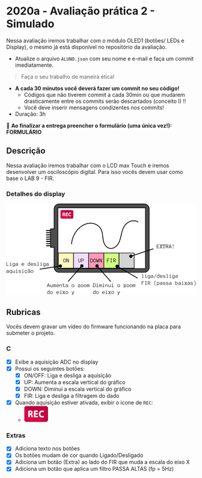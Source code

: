 # 2020a - Avaliação prática 2 - Simulado

Nessa avaliação iremos trabalhar com o módulo OLED1 (botões/ LEDs e Display), o mesmo já está disponível no repositório da avaliação. 

- Atualize o arquivo `ALUNO.json` com seu nome e e-mail e faça um commit imediatamente.

>  Faça o seu trabalho de maneira ética!

- **A cada 30 minutos você deverá fazer um commit no seu código!**
    - Códigos que não tiverem commit a cada 30min ou que mudarem drasticamente entre os commits serão descartados (conceito I) !!
    - Você deve inserir mensagens condizentes nos commits!
- Duração: 3h

:triangular_flag_on_post: **Ao finalizar a entrega preencher o formulário (uma única vez!): FORMULÁRIO**

## Descrição

Nessa avaliação iremos trabalhar com o LCD max Touch e iremos desenvolver um osciloscópio digital. Para isso vocês devem usar como base o LAB 9 - FIR.

### Detalhes do display

![](doc/display.png)

## Rubricas

Vocês devem gravar um vídeo do firmware funcionando na placa para submeter o projeto.

### C

- [X] Exibe a aquisição ADC no display
- [X] Possui os seguintes botões:
  - [X] ON/OFF: Liga e desliga a aquisição 
  - [X] UP: Aumenta a escala vertical do gráfico
  - [X] DOWN: Diminui a escala vertical do gráfico
  - [X] FIR: Liga e desliga a filtragem do dado
-  [X] Quando aquisição estiver ativada, exibir o icone de `REC`:
  - [![](doc/icon.png)](doc/icon.png)

### Extras

- [X] Adiciona texto nos botões
- [X] Os botões mudam de cor quando Ligado/Desligado
- [X] Adiciona um botão (Extra) ao lado do FIR que muda a escala do eixo X
- [X] Adiciona um botão que aplica um filtro PASSA ALTAS (fp = 5Hz)
